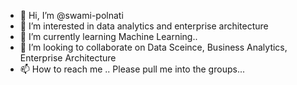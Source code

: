 - 👋 Hi, I’m @swami-polnati
- 👀 I’m interested in data analytics and enterprise architecture
- 🌱 I’m currently learning Machine Learning..
- 💞️ I’m looking to collaborate on Data Sceince, Business Analytics, Enterprise Architecture
- 📫 How to reach me .. Please pull me into the groups...

<!---
swami-polnati/swami-polnati is a ✨ special ✨ repository because its `README.md` (this file) appears on your GitHub profile.
You can click the Preview link to take a look at your changes.
--->
